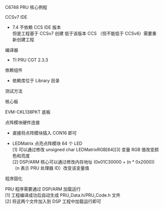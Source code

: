 C6748 PRU 核心例程  

CCSv7 IDE  
- 7.4 不依赖 CCS IDE 版本  
      但是工程基于 CCSv7 创建 低于该版本 CCS （但不能低于 CCSv6）需要重新创建工程  
    
编译器  
- TI PRU CGT 2.3.3  

依赖组件  
- 依赖库位于 Library 目录  

测试方法  

核心板  

EVM-CKL138PKT 底板  

点阵模块硬件连接  
- 直接将点阵模块插入 CON16 即可  

- LEDMatrix            点亮点阵模块 64 个 LED  
                       [1] 可以通过修改 unsigned char LEDMatrixRGB[64][3] 变量 RGB 值改变颜色和亮度  
					   [2] DSP/ARM 核心可以通过修改内存地址 (0x01C30000 + (n * 0x2000))（n 表示 PRU 处理器 ID）改变该变量值  
					   
程序固化  

PRU 程序需要通过 DSP/ARM 加载运行  
[1] 工程编译成功后自动生成 PRU_Data.h/PRU_Code.h 文件  
[2] 将这两个文件加入到 DSP 工程中加载运行即可  
